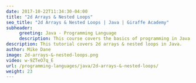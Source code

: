 ```yaml
---
date: 2017-10-22T11:34:30-04:00
title: "2d Arrays & Nested Loops"
seo_title: "2d Arrays & Nested Loops | Java | Giraffe Academy"
subheader:
     greeting: Java - Programming Language
     description: This course covers the basics of programming in Java. Work your way through the videos and we'll teach you everything you need to know to start your programming journey!
description: This tutorial covers 2d arrays & nested loops in Java.
author: Mike Dane
image: 2d-arrays-&-nested-loops.png
video: w-9ZTeO7q_E
url: /programming-languages/java/2d-arrays-&-nested-loops/
weight: 23
---
```

